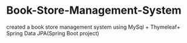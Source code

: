 # Book-Store-Management-System
created a book store management system using MySql + Thymeleaf+ Spring Data JPA(Spring Boot project)
